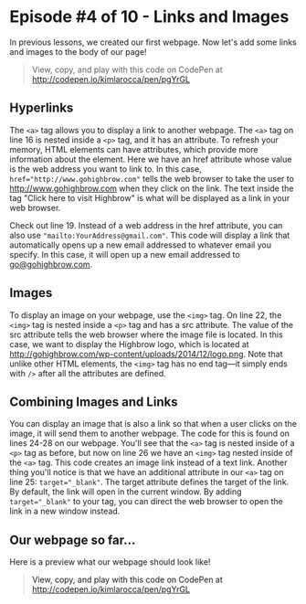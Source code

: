 # Episode #4 of 10 - Links and Images

In previous lessons, we created our first webpage. Now let's add some links and images to the body of our page!

> View, copy, and play with this code on CodePen at http://codepen.io/kimlarocca/pen/pgYrGL

## Hyperlinks

The `<a>` tag allows you to display a link to another webpage. The `<a>` tag on line 16 is nested inside a `<p>` tag, and it has an attribute. To refresh your memory, HTML elements can have attributes, which provide more information about the element. Here we have an href attribute whose value is the web address you want to link to. In this case, `href="http://www.gohighbrow.com"` tells the web browser to take the user to http://www.gohighbrow.com when they click on the link. The text inside the <a> tag "Click here to visit Highbrow" is what will be displayed as a link in your web browser.

Check out line 19. Instead of a web address in the href attribute, you can also use `"mailto:YourAddress@gmail.com"`. This code will display a link that automatically opens up a new email addressed to whatever email you specify. In this case, it will open up a new email addressed to go@gohighbrow.com.

## Images

To display an image on your webpage, use the `<img>` tag. On line 22, the `<img>` tag is nested inside a `<p>` tag and has a src attribute. The value of the src attribute tells the web browser where the image file is located. In this case, we want to display the Highbrow logo, which is located at http://gohighbrow.com/wp-content/uploads/2014/12/logo.png. Note that unlike other HTML elements, the `<img>` tag has no end tag—it simply ends with `/>` after all the attributes are defined.

## Combining Images and Links

You can display an image that is also a link so that when a user clicks on the image, it will send them to another webpage. The code for this is found on lines 24-28 on our webpage. You'll see that the `<a>` tag is nested inside of a `<p>` tag as before, but now on line 26 we have an `<img>` tag nested inside of the `<a>` tag. This code creates an image link instead of a text link. Another thing you'll notice is that we have an additional attribute in our `<a>` tag on line 25: `target="_blank"`. The target attribute defines the target of the link. By default, the link will open in the current window. By adding `target="_blank"` to your <a> tag, you can direct the web browser to open the link in a new window instead.

## Our webpage so far...

Here is a preview what our webpage should look like!

> View, copy, and play with this code on CodePen at http://codepen.io/kimlarocca/pen/pgYrGL

